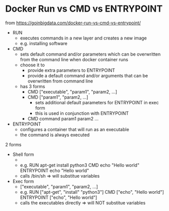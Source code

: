 # Docker Run vs CMD vs ENTRYPOINT
from https://goinbigdata.com/docker-run-vs-cmd-vs-entrypoint/

- RUN
    - executes commands in a new layer and creates a new image
    - e.g. installing software
- CMD
    - sets default command and/or parameters which can be overwritten from the command line when docker container runs
    - choose it to 
        - provide extra parameters to ENTRYPOINT
        - provide a default command and/or arguments that can be overwritten from command line 
    - has 3 forms
        - CMD ["executable", "param1", "param2, ...]
        - CMD ["param1", "param2, ...]
            - sets additional default parameters for ENTRYPOINT in exec form
            - this is used in conjunction with ENTRYPOINT
        - CMD command param1 param2 ...
- ENTRYPOINT
    - configures a container that will run as an executable
    - the command is always executed

2 forms
- Shell form
    - <instruction> <command>
    - e.g. 
        RUN apt-get install python3
        CMD echo "Hello world"
        ENTRYPOINT echo "Hello world"
    - calls /bin/sh <command> => will substitue variables
- Exec form
    - <instruction> ["executable", "param1", "param2, ...]
    - e.g. 
        RUN ["apt-get", "install" "python3"]
        CMD ["echo", "Hello world"]
        ENTRYPOINT ["echo", "Hello world"]
    - calls the executables directly => will NOT substitue variables